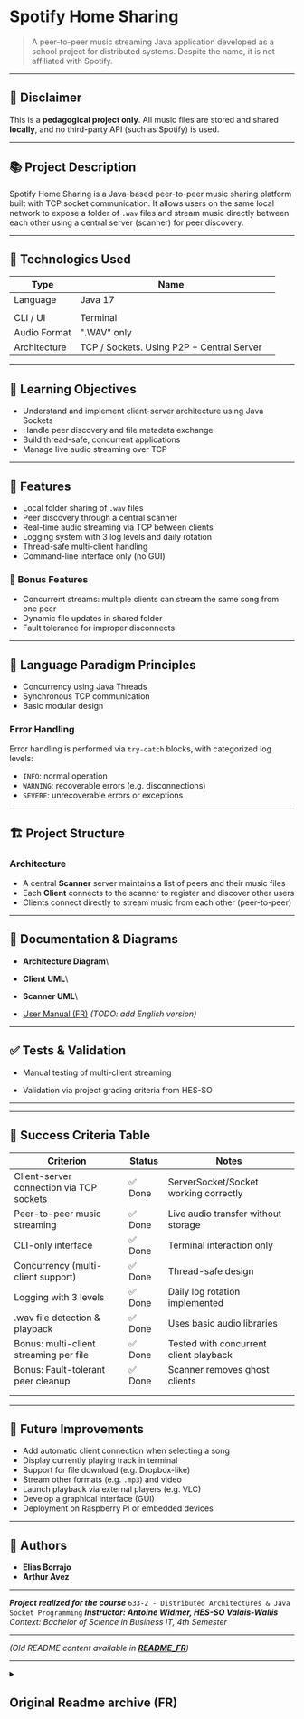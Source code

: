 # Spotify Home Sharing

> A peer-to-peer music streaming Java application developed as a school project for distributed systems. Despite the name, it is not affiliated with Spotify.

---

## 🚫 Disclaimer

This is a **pedagogical project only**. All music files are stored and shared **locally**, and no third-party API (such as Spotify) is used.

---

## 📚 Project Description

Spotify Home Sharing is a Java-based peer-to-peer music sharing platform built with TCP socket communication. It allows users on the same local network to expose a folder of `.wav` files and stream music directly between each other using a central server (scanner) for peer discovery.

---

## 🧪 Technologies Used

| Type         | Name                                      |   |
| ------------ | ----------------------------------------- | - |
| Language     | Java 17                                   |   |
|              |                                           |   |
| CLI / UI     | Terminal                                  |   |
| Audio Format | ".WAV" only                               |   |
| Architecture | TCP / Sockets. Using P2P + Central Server |   |

---

## 🎯 Learning Objectives

* Understand and implement client-server architecture using Java Sockets
* Handle peer discovery and file metadata exchange
* Build thread-safe, concurrent applications
* Manage live audio streaming over TCP

---

## 🔧 Features

* Local folder sharing of `.wav` files
* Peer discovery through a central scanner
* Real-time audio streaming via TCP between clients
* Logging system with 3 log levels and daily rotation
* Thread-safe multi-client handling
* Command-line interface only (no GUI)

### 🔧 Bonus Features

* Concurrent streams: multiple clients can stream the same song from one peer
* Dynamic file updates in shared folder
* Fault tolerance for improper disconnects

---

## 🧠 Language Paradigm Principles

* Concurrency using Java Threads
* Synchronous TCP communication
* Basic modular design

### Error Handling

Error handling is performed via `try-catch` blocks, with categorized log levels:

* `INFO`: normal operation
* `WARNING`: recoverable errors (e.g. disconnections)
* `SEVERE`: unrecoverable errors or exceptions

---

## 🏗 Project Structure

### Architecture

* A central **Scanner** server maintains a list of peers and their music files
* Each **Client** connects to the scanner to register and discover other users
* Clients connect directly to stream music from each other (peer-to-peer)

---

## 📘 Documentation & Diagrams

* **Architecture Diagram**\\

* **Client UML**\\

* **Scanner UML**\\

* [User Manual (FR)](01_Annexes/Manuel%20d'utilisation.docx) *(TODO: add English version)*

---

## ✅ Tests & Validation

* Manual testing of multi-client streaming

* Validation via project grading criteria from HES-SO

---

---

## 📌 Success Criteria Table

| Criterion                                | Status | Notes                                  |
| ---------------------------------------- | ------ | -------------------------------------- |
| Client-server connection via TCP sockets | ✅ Done | ServerSocket/Socket working correctly  |
| Peer-to-peer music streaming             | ✅ Done | Live audio transfer without storage    |
| CLI-only interface                       | ✅ Done | Terminal interaction only              |
| Concurrency (multi-client support)       | ✅ Done | Thread-safe design                     |
| Logging with 3 levels                    | ✅ Done | Daily log rotation implemented         |
| .wav file detection & playback           | ✅ Done | Uses basic audio libraries             |
| Bonus: multi-client streaming per file   | ✅ Done | Tested with concurrent client playback |
| Bonus: Fault-tolerant peer cleanup       | ✅ Done | Scanner removes ghost clients          |
|                                          |        |                                        |
|                                          |        |                                        |

---

## 🚀 Future Improvements

* Add automatic client connection when selecting a song
* Display currently playing track in terminal
* Support for file download (e.g. Dropbox-like)
* Stream other formats (e.g. `.mp3`) and video
* Launch playback via external players (e.g. VLC)
* Develop a graphical interface (GUI)
* Deployment on Raspberry Pi or embedded devices

---

## 👤 Authors

* **Elias Borrajo**
* **Arthur Avez**

---

***Project realized for the course*** `633-2 - Distributed Architectures & Java Socket Programming`
***Instructor: Antoine Widmer, HES-SO Valais-Wallis***
*Context: Bachelor of Science in Business IT, 4th Semester*

---

*(Old README content available in ************************************************************[README\_FR](README_FR.md)************************************************************)*


---



<details>
  <summary>
    <h2>Original Readme archive (FR)</h2>
  </summary>

<h1>VSFY - Spotify Valais</h1>
Toute la documentation est disponible sous le dossier [Annexes](Annexes)
- [Le manuel d'utilisation](Annexes/Manuel d'utilisation.docx)

<h2>Description</h2>
Dans le cadre du cours programmation distribuée (JavaSocket) de la formation Bachelor of Science en informatique de gestion de la HES-SO Valais Wallis, 4 ème semestre, nous avons dû réaliser une application Spotify fonctionnant en Peer to Peer.

Le but est d’avoir un serveur central (Scanner) sur un réseau privé, auquel tous les utilisateurs (Users) peuvent accéder via son ip & port connus.

Une fois qu'un utilisateur se connecte au scanner, les informations de l’utilisateur y sont envoyées.

Les autres utilisateurs se connectant au scanner peuvent demander la liste des utilisateurs connectés eux aussi au scanner et ainsi obtenir leurs informations tel que ip, port, musiques à dispositions.

Ainsi, je peux me connecter à n’importe quel autre utilisateur et streamer chez moi les musiques qu’il me met à disposition, et n’importe qui peut se connecter à mon PC pour écouter les musiques que je mets à disposition.

Durant le cours, nous avons appris à utiliser les sockets sur java, et le but de ce projet est donc d’exploiter un maximum la communication entre des machines différentes via des sockets.
De plus, du multithreading a du être implémenté afin de subvenir à nos besoins pour pouvoir faire toutes les tâches nécessaires en parallèle.

<h2>Configuration réquise</h2>
- Variable d’environnement appelé « VSSPOTIFY » 
  - Peut indiquer le chemin d’accès au bureau par exemple.
  Indique le chemin d’accès au répertoire ou l’on veut créer nos dossiers contenants les fichiers que l’on met à disposition des autres utilisateurs & les fichiers de LOG qui permettront d’avoir un historique des activités.
- Java version jdk-17.0.1 Minimum. Ou plus récent.


<h2>Améliorations futures</h2>
A cause de la durée du projet qui est limtié, nous n'avons pas pu implementér toutes les fonctionnalitées voulues.

- Quand on sélectionne une musique, que on se connecte automatiquement au client sans devoir s'y connecter manuellement.
- Quand on sélectionne une musique, que l'on peut voir la musique en cours de lecture.
- Que on puisse télécharger des musiques ou d'autres types de fichiers, comme un dropBox.
- Que l'on puisse streamer aussi des videos.
- Qu'au lieu de lancer un stream dans l'application, que on utilise VLC ou une application par défaut sur le PC.
- Ajouter une interface graphique.

<h2>Conclusion</h2>
Ce projet a pris beaucoup de temps, on a fait une première itération du projet en partant avec nos connaissances et nos idées,
puis on a rencontré des problèmes pour lesquelles on a fait de la recherche. 
Grâce à cette recherche, on a fait un refactor complêt du projet, on a modélisé toute la structure sur papier, 
les interractions entre nos éléments (à cause du multithreading), et ensuite une fois que tout a été modelisé, on a re-implementé le projet.

En procédant de la sorte, on a un code qui est bien structuré, et pour ajouter de nouvelles améliorations, ce sera bien lus simple au futur.

<h2>Crédits</h2>
Projet réalisé par :
[Arthur Avez](https://gitlab.com/ArthurAvez) & [Borrajo Elias](https://gitlab.com/EliasKelliwich).

  
</details>
